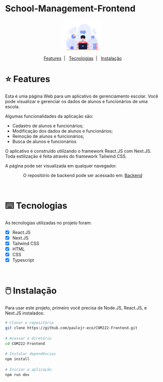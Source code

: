 # School-Management-Frontend

<p align="center">
  <img alt="logo" src="https://github.com/paulojr-eco/COM222-Backend/blob/main/.github/logo.png?raw=true" width="25%">
</p>

<p align="center">
  <a href="#star-features">Features</a>&nbsp;&nbsp;|&nbsp;&nbsp;
  <a href="#keyboard-tecnologias">Tecnologias</a>&nbsp;&nbsp;|&nbsp;&nbsp;
  <a href="#computer_mouse-instalação">Instalação</a>
</p>


# :star: Features

Esta é uma página Web para um aplicativo de gerenciamento escolar.
Você pode visualizar e gerenciar os dados de alunos e funcionários de uma escola.

Algumas funcionalidades da aplicação são:
  - Cadastro de alunos e funcionários;
  - Modificação dos dados de alunos e funcionários;
  - Remoção de alunos e funcionários;
  - Busca de alunos e funcionários

O aplicativo é construído utilizando o framework React.JS com Next.JS. Toda estilização é feita através do framework Tailwind CSS.

<p> A página pode ser visualizada em qualquer navegador. </p>

<p align="center">
  O repositório de backend pode ser acessado em: <a href="https://github.com/paulojr-eco/COM222-Backend">Backend</a>
</p>

<br/>

# :keyboard: Tecnologias

As tecnologias utilizadas no projeto foram:

- [x] React.JS
- [x] Next.JS
- [x] Tailwind CSS
- [x] HTML
- [x] CSS
- [x] Typescript    

<br/>

# :computer_mouse: Instalação

Para usar este projeto, primeiro você precisa de Node.JS, React.JS, e Next.JS instalados:

```bash
# Clonar o repositório
git clone https://github.com/paulojr-eco/COM222-Frontend.git

# Acessar o diretório
cd COM222-Frontend

# Instalar dependências
npm install

# Iniciar a aplicação 
npm run dev
